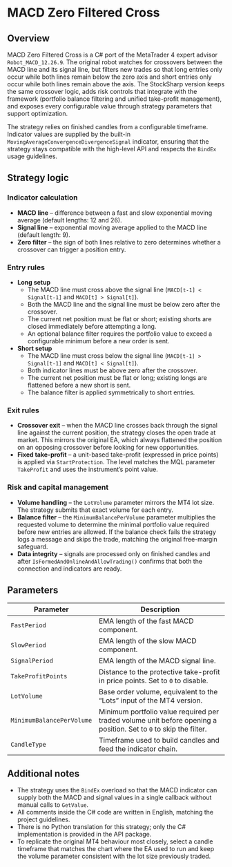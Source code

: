 # MACD Zero Filtered Cross

## Overview
MACD Zero Filtered Cross is a C# port of the MetaTrader 4 expert advisor `Robot_MACD_12.26.9`. The original robot watches for
crossovers between the MACD line and its signal line, but filters new trades so that long entries only occur while both lines
remain below the zero axis and short entries only occur while both lines remain above the axis. The StockSharp version keeps the
same crossover logic, adds risk controls that integrate with the framework (portfolio balance filtering and unified take-profit
management), and exposes every configurable value through strategy parameters that support optimization.

The strategy relies on finished candles from a configurable timeframe. Indicator values are supplied by the built-in
`MovingAverageConvergenceDivergenceSignal` indicator, ensuring that the strategy stays compatible with the high-level API and
respects the `BindEx` usage guidelines.

## Strategy logic
### Indicator calculation
* **MACD line** – difference between a fast and slow exponential moving average (default lengths: 12 and 26).
* **Signal line** – exponential moving average applied to the MACD line (default length: 9).
* **Zero filter** – the sign of both lines relative to zero determines whether a crossover can trigger a position entry.

### Entry rules
* **Long setup**
  * The MACD line must cross above the signal line (`MACD[t-1] < Signal[t-1]` and `MACD[t] > Signal[t]`).
  * Both the MACD line and the signal line must be below zero after the crossover.
  * The current net position must be flat or short; existing shorts are closed immediately before attempting a long.
  * An optional balance filter requires the portfolio value to exceed a configurable minimum before a new order is sent.
* **Short setup**
  * The MACD line must cross below the signal line (`MACD[t-1] > Signal[t-1]` and `MACD[t] < Signal[t]`).
  * Both indicator lines must be above zero after the crossover.
  * The current net position must be flat or long; existing longs are flattened before a new short is sent.
  * The balance filter is applied symmetrically to short entries.

### Exit rules
* **Crossover exit** – when the MACD line crosses back through the signal line against the current position, the strategy closes
the open trade at market. This mirrors the original EA, which always flattened the position on an opposing crossover before
looking for new opportunities.
* **Fixed take-profit** – a unit-based take-profit (expressed in price points) is applied via `StartProtection`. The level matches
the MQL parameter `TakeProfit` and uses the instrument’s point value.

### Risk and capital management
* **Volume handling** – the `LotVolume` parameter mirrors the MT4 lot size. The strategy submits that exact volume for each entry.
* **Balance filter** – the `MinimumBalancePerVolume` parameter multiplies the requested volume to determine the minimal portfolio
value required before new entries are allowed. If the balance check fails the strategy logs a message and skips the trade,
matching the original free-margin safeguard.
* **Data integrity** – signals are processed only on finished candles and after `IsFormedAndOnlineAndAllowTrading()` confirms that
both the connection and indicators are ready.

## Parameters
| Parameter | Description |
|-----------|-------------|
| `FastPeriod` | EMA length of the fast MACD component. |
| `SlowPeriod` | EMA length of the slow MACD component. |
| `SignalPeriod` | EMA length of the MACD signal line. |
| `TakeProfitPoints` | Distance to the protective take-profit in price points. Set to `0` to disable. |
| `LotVolume` | Base order volume, equivalent to the “Lots” input of the MT4 version. |
| `MinimumBalancePerVolume` | Minimum portfolio value required per traded volume unit before opening a position. Set to `0` to skip the filter. |
| `CandleType` | Timeframe used to build candles and feed the indicator chain. |

## Additional notes
* The strategy uses the `BindEx` overload so that the MACD indicator can supply both the MACD and signal values in a single
callback without manual calls to `GetValue`.
* All comments inside the C# code are written in English, matching the project guidelines.
* There is no Python translation for this strategy; only the C# implementation is provided in the API package.
* To replicate the original MT4 behaviour most closely, select a candle timeframe that matches the chart where the EA used to run
and keep the volume parameter consistent with the lot size previously traded.
